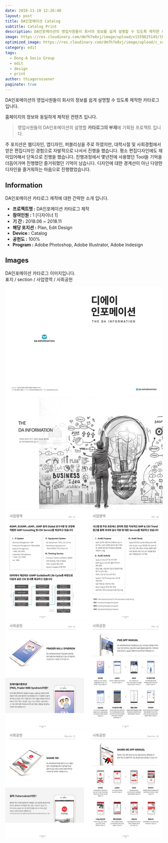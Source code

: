 ```yaml
---
date: 2018-11-10 12:26:40
layout: post
title: DA인포메이션 Catalog
subtitle: Catalog Print
description: DA인포메이션의 영업사원들이 회사의 정보를 쉽게 설명할 수 있도록 제작한 카타로그입니다.
image: https://res.cloudinary.com/dm7h7e8xj/image/upload/v1559825145/theme16_o0seet.jpg
optimized_image: https://res.cloudinary.com/dm7h7e8xj/image/upload/c_scale,w_380/v1559825145/theme16_o0seet.jpg
category: edit
tags:
  - Dong-A Socio Group
  - edit
  - design
  - print
author: thiagorossener
paginate: true
---
```



<link rel="stylesheet" href="/assets/css/slick.css">
<link rel="stylesheet" href="/assets/css/slick-theme.css">



DA인포메이션의 영업사원들이 회사의 정보를 쉽게 설명할 수 있도록 제작한 카타로그입니다.

홈페이지의 정보와 동일하게 제작된 컨텐츠 입니다.



> 영업사원들의 DA인포메이션의 설명할 **카타로그의 부재**에 기획된 프로젝트 입니다.

주 포지션은 웹디자인, 앱디자인, 퍼블리싱을 주로 하였지만, 대학시절 및 사회경험에서 얻은 편집디자인 경험으로 자발적으로 나서서 진행을 했습니다.
평소 편집디자인에도 재미있어해서 단독으로 진행을 했습니다. 진행과정에서 몇년전에 사용했던 Tool을 기억을 더듬어가며 진행했던 즐거워했던 기억이 남습니다.
디자인에 대한 경계선이 아닌 다양한 디자인을 즐거워하는 마음으로 진행했었습니다.


<!--page-->

## Information

DA인포메이션 카타로그 제작에 대한 간략한 소개 입니다.

- **프로젝트명 :** DA인포메이션 카타로그 제작
- **참여인원 :** 1 [디자이너 1]
- **기 간 :** 2018.06 ~ 2018.11
- **해당 포지션 :** Plan, Edit Design
- **Device :** Catalog
- **공헌도 :** 100%
- **Program :** Adobe Photoshop, Adobe Illustrator, Adobe Indesign


<!--page-->

## Images

DA인포메이션 카타로그 이미지입니다.<br>
표지 / section / 사업영역 / 사회공헌

<section class="quotes">
  <div class="bubble">
    <img src="/assets/img/slide/dainfo-print01.jpg" />
  </div>
  <div class="bubble">
    <img src="/assets/img/slide/dainfo-print02.jpg" /> 
  </div>
  <div class="bubble">
    <img src="/assets/img/slide/dainfo-print03.jpg" /> 
  </div>
  <div class="bubble">
    <img src="/assets/img/slide/dainfo-print04.jpg" /> 
  </div>
  <div class="bubble">
    <img src="/assets/img/slide/dainfo-print05.jpg" /> 
  </div>
</section>


<p></p>
<p></p>

<!--page-->



<script type="text/javascript" src="https://cdnjs.cloudflare.com/ajax/libs/jquery/2.1.3/jquery.min.js"></script>
<script type="text/javascript" src="https://cdn.jsdelivr.net/jquery.slick/1.5.0/slick.min.js"></script>

<script>
	$('.quotes').slick({
  dots: true,
  infinite: true,
  autoplay: false,
  autoplaySpeed: 6000,
  speed: 800,
  slidesToShow: 1,
  adaptiveHeight: true
});
$( document ).ready(function() {
$('.no-fouc').removeClass('no-fouc');
});
</script>